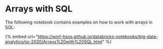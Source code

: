 # Arrays with SQL

The following notebook contains examples on how to work with arrays in SQL:

{% embed url="https://winf-hsos.github.io/databricks-notebooks/big-data-analytics/ss-2020/Arrays%20with%20SQL.html" %}



